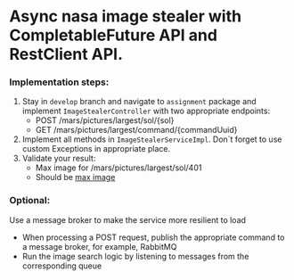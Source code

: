 # Async nasa image stealer with CompletableFuture API and RestClient API.
### Implementation steps:
1. Stay in `develop` branch and navigate to `assignment`  package and implement `ImageStealerController` with two appropriate endpoints:
    * POST /mars/pictures/largest/sol/{sol}
    * GET /mars/pictures/largest/command/{commandUuid}
2. Implement all methods in `ImageStealerServiceImpl`.  Don`t forget to use custom Exceptions in appropriate place.
3. Validate your result:
    * Max image for /mars/pictures/largest/sol/401
    * Should be [max image](https://mars.nasa.gov/msl-raw-images/msss/00401/mhli/0401MH0003190000105062R00_DXXX.jpg)

### Optional: 
Use a message broker to make the service more resilient to load
* When processing a POST request, publish the appropriate command to a message broker, for example, RabbitMQ
* Run the image search logic by listening to messages from the corresponding queue